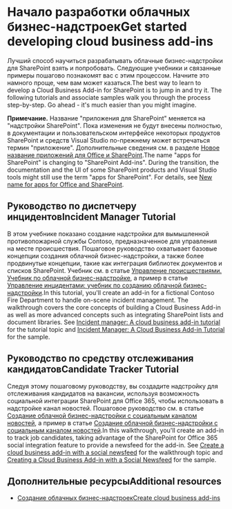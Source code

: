 # <a name="get-started-developing-cloud-business-add-ins"></a><span data-ttu-id="e38ba-101">Начало разработки облачных бизнес-надстроек</span><span class="sxs-lookup"><span data-stu-id="e38ba-101">Get started developing cloud business add-ins</span></span>
<span data-ttu-id="e38ba-p101">Лучший способ научиться разрабатывать облачные бизнес-надстройки для SharePoint взять и попробовать. Следующие учебники и связанные примеры пошагово познакомят вас с этим процессом. Начните это намного проще, чем вам может казаться.</span><span class="sxs-lookup"><span data-stu-id="e38ba-p101">The best way to learn to develop a Cloud Business Add-in for SharePoint is to jump in and try it. The following tutorials and associate samples walk you through the process step-by-step. Go ahead - it's much easier than you might imagine.</span></span>
 

 <span data-ttu-id="e38ba-p102">**Примечание.** Название "приложения для SharePoint" меняется на "надстройки SharePoint". Пока изменения не будут внесены полностью, в документации и пользовательском интерфейсе некоторых продуктов SharePoint и средств Visual Studio по-прежнему может встречаться термин "приложение". Дополнительные сведения см. в разделе [Новое название приложений для Office и SharePoint](new-name-for-apps-for-sharepoint#bk_newname).</span><span class="sxs-lookup"><span data-stu-id="e38ba-p102">The name "apps for SharePoint" is changing to "SharePoint Add-ins". During the transition, the documentation and the UI of some SharePoint products and Visual Studio tools might still use the term "apps for SharePoint". For details, see [New name for apps for Office and SharePoint](new-name-for-apps-for-sharepoint#bk_newname).</span></span>
 


 

## <a name="incident-manager-tutorial"></a><span data-ttu-id="e38ba-108">Руководство по диспетчеру инцидентов</span><span class="sxs-lookup"><span data-stu-id="e38ba-108">Incident Manager Tutorial</span></span>

<span data-ttu-id="e38ba-p103">В этом учебнике показано создание надстройки для вымышленной противопожарной службы Contoso, предназначенное для управления на месте происшествия. Пошаговое руководство охватывает базовые концепции создания облачной бизнес-надстройки, а также более продвинутые концепции, такие как интеграция библиотек документов и списков SharePoint. Учебник см. в статье  [Управление происшествиями. Учебник по облачной бизнес-надстройке](incident-manager-a-cloud-business-add-in-tutorial), а пример в статье  [Управление инцидентами: учебник по созданию облачной бизнес-надстройки](http://code.msdn.microsoft.com/Incident-Manager-A-Cloud-c32d9b04).</span><span class="sxs-lookup"><span data-stu-id="e38ba-p103">In this tutorial, you'll create an add-in for a fictional Contoso Fire Department to handle on-scene incident management. The walkthrough covers the core concepts of building a Cloud Business Add-in as well as more advanced concepts such as integrating SharePoint lists and document libraries. See  [Incident manager: A cloud business add-in tutorial](incident-manager-a-cloud-business-add-in-tutorial) for the tutorial topic and [Incident Manager: A Cloud Business Add-in Tutorial](http://code.msdn.microsoft.com/Incident-Manager-A-Cloud-c32d9b04) for the sample.</span></span>
 

 

## <a name="candidate-tracker-tutorial"></a><span data-ttu-id="e38ba-112">Руководство по средству отслеживания кандидатов</span><span class="sxs-lookup"><span data-stu-id="e38ba-112">Candidate Tracker Tutorial</span></span>

<span data-ttu-id="e38ba-p104">Следуя этому пошаговому руководству, вы создадите надстройку для отслеживания кандидатов на вакансии, используя возможность социальной интеграции SharePoint для Office 365, чтобы использовать в надстройке канал новостей. Пошаговое руководство см. в статье  [Создание облачной бизнес-надстройки с социальным каналом новостей](create-a-cloud-business-add-in-with-a-social-newsfeed), а пример в статье  [Создание облачной бизнес-надстройки с социальным каналом новостей](http://code.msdn.microsoft.com/Creating-a-Cloud-Business-8540c0c9).</span><span class="sxs-lookup"><span data-stu-id="e38ba-p104">In this walkthrough, you'll create an add-in to track job candidates, taking advantage of the SharePoint for Office 365 social integration feature to provide a newsfeed for the add-in. See  [Create a cloud business add-in with a social newsfeed](create-a-cloud-business-add-in-with-a-social-newsfeed) for the walkthrough topic and [Creating a Cloud Business Add-in with a Social Newsfeed](http://code.msdn.microsoft.com/Creating-a-Cloud-Business-8540c0c9) for the sample.</span></span>
 

 

## <a name="additional-resources"></a><span data-ttu-id="e38ba-115">Дополнительные ресурсы</span><span class="sxs-lookup"><span data-stu-id="e38ba-115">Additional resources</span></span>
<span data-ttu-id="e38ba-116"><a name="bk_addresources"> </a></span><span class="sxs-lookup"><span data-stu-id="e38ba-116"></span></span>


-  [<span data-ttu-id="e38ba-117">Создание облачных бизнес-надстроек</span><span class="sxs-lookup"><span data-stu-id="e38ba-117">Create cloud business add-ins</span></span>](create-cloud-business-add-ins)
    
 

